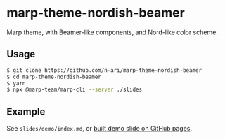 # marp-theme-nordish-beamer

Marp theme, with Beamer-like components, and Nord-like color scheme.

## Usage

```sh
$ git clone https://github.com/n-ari/marp-theme-nordish-beamer
$ cd marp-theme-nordish-beamer
$ yarn
$ npx @marp-team/marp-cli --server ./slides
```

## Example

See `slides/demo/index.md`, or [built demo slide on GitHub pages](https://n-ari.github.io/marp-theme-nordish-beamer/demo/).

